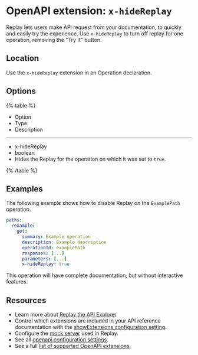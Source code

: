 # OpenAPI extension: `x-hideReplay`

Replay lets users make API request from your documentation, to quickly and easily try the experience.
Use `x-hideReplay` to turn off replay for one operation, removing the "Try It" button.

## Location

Use the `x-hideReplay` extension in an Operation declaration.

## Options

{% table %}

* Option
* Type
* Description

---

* x-hideReplay
* boolean
* Hides the Replay for the operation on which it was set to `true`.

{% /table %}

## Examples

The following example shows how to disable Replay on the `ExamplePath` operation.

```yaml
paths:
  /example:
    get:
      summary: Example operation
      description: Example description
      operationId: examplePath
      responses: [...]
      parameters: [...]
      x-hideReplay: true
```

This operation will have complete documentation, but without interactive features.

## Resources

- Learn more about [Replay the API Explorer](../../../setup/concepts/replay.md)
- Control which extensions are included in your API reference documentation with the [showExtensions configuration setting](../../../config/openapi/show-extensions.md).
- Configure the [mock server](../../../config/mock-server.md) used in Replay.
- See all [openapi configuration settings](../../../config/openapi/index.md).
- See a full [list of supported OpenAPI extensions](./index.md).

